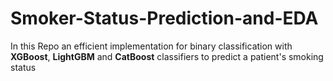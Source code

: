 # Smoker-Status-Prediction-and-EDA
In this Repo an efficient implementation for binary classification with **XGBoost**, **LightGBM** and **CatBoost** classifiers to predict a patient's smoking status
